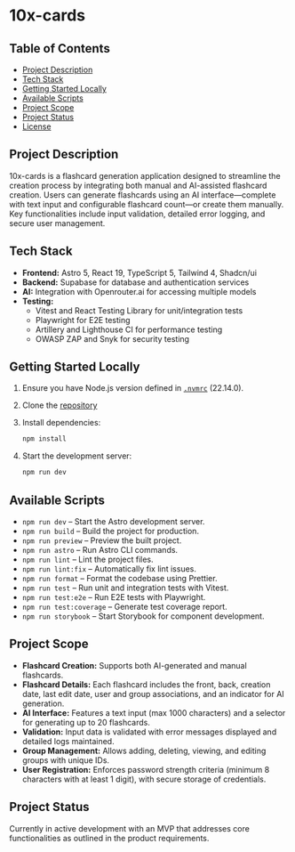 # 10x-cards

## Table of Contents
- [Project Description](#project-description)
- [Tech Stack](#tech-stack)
- [Getting Started Locally](#getting-started-locally)
- [Available Scripts](#available-scripts)
- [Project Scope](#project-scope)
- [Project Status](#project-status)
- [License](#license)

## Project Description
10x-cards is a flashcard generation application designed to streamline the creation process by integrating both manual and AI-assisted flashcard creation. Users can generate flashcards using an AI interface—complete with text input and configurable flashcard count—or create them manually. Key functionalities include input validation, detailed error logging, and secure user management.

## Tech Stack
- **Frontend:** Astro 5, React 19, TypeScript 5, Tailwind 4, Shadcn/ui
- **Backend:** Supabase for database and authentication services
- **AI:** Integration with Openrouter.ai for accessing multiple models
- **Testing:** 
  - Vitest and React Testing Library for unit/integration tests
  - Playwright for E2E testing
  - Artillery and Lighthouse CI for performance testing
  - OWASP ZAP and Snyk for security testing

## Getting Started Locally
1. Ensure you have Node.js version defined in [`.nvmrc`](./.nvmrc) (22.14.0).
2. Clone the [repository](https://github.com/GrzegKrol/10x-cards)

3. Install dependencies:
   ```bash
   npm install
   ```
4. Start the development server:
   ```bash
   npm run dev
   ```

## Available Scripts
- `npm run dev` – Start the Astro development server.
- `npm run build` – Build the project for production.
- `npm run preview` – Preview the built project.
- `npm run astro` – Run Astro CLI commands.
- `npm run lint` – Lint the project files.
- `npm run lint:fix` – Automatically fix lint issues.
- `npm run format` – Format the codebase using Prettier.
- `npm run test` – Run unit and integration tests with Vitest.
- `npm run test:e2e` – Run E2E tests with Playwright.
- `npm run test:coverage` – Generate test coverage report.
- `npm run storybook` – Start Storybook for component development.

## Project Scope
- **Flashcard Creation:** Supports both AI-generated and manual flashcards.
- **Flashcard Details:** Each flashcard includes the front, back, creation date, last edit date, user and group associations, and an indicator for AI generation.
- **AI Interface:** Features a text input (max 1000 characters) and a selector for generating up to 20 flashcards.
- **Validation:** Input data is validated with error messages displayed and detailed logs maintained.
- **Group Management:** Allows adding, deleting, viewing, and editing groups with unique IDs.
- **User Registration:** Enforces password strength criteria (minimum 8 characters with at least 1 digit), with secure storage of credentials.

## Project Status
Currently in active development with an MVP that addresses core functionalities as outlined in the product requirements.
